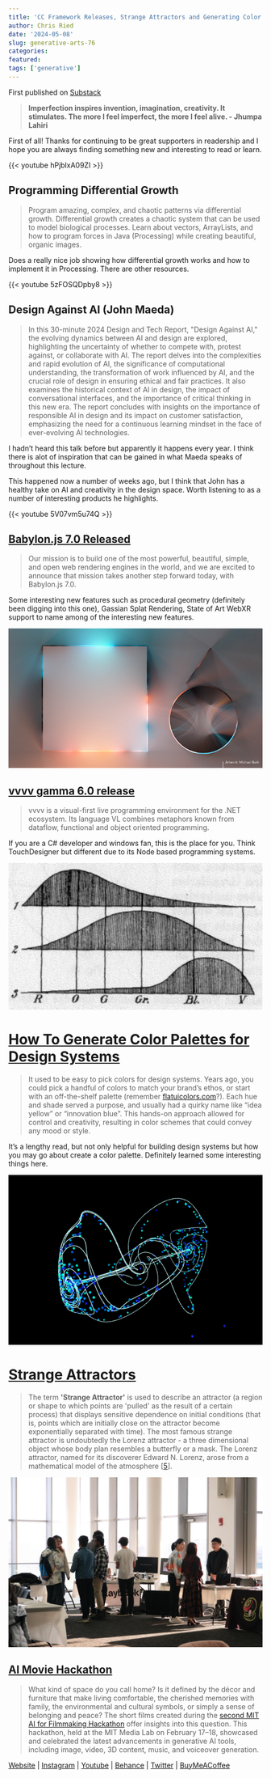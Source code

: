 ```yaml
---
title: 'CC Framework Releases, Strange Attractors and Generating Color Palettes'
author: Chris Ried
date: '2024-05-08'
slug: generative-arts-76
categories: 
featured: 
tags: ['generative']
---
```

First published on [Substack](https://generative.substack.com/p/cc-framework-releases-strange-attractors)

> **Imperfection inspires invention, imagination, creativity. It stimulates. The more I feel imperfect, the more I feel alive. - Jhumpa Lahiri**
> 

First of all! Thanks for continuing to be great supporters in readership and I hope you are always finding something new and interesting to read or learn. 

{{< youtube hPjblxA09ZI >}}

## Programming Differential Growth

> Program amazing, complex, and chaotic patterns via differential growth. Differential growth creates a chaotic system that can be used to model biological processes. Learn about vectors, ArrayLists, and how to program forces in Java (Processing) while creating beautiful, organic images.
> 

Does a really nice job showing how differential growth works and how to implement it in Processing. There are other resources. 

{{< youtube 5zFOSQDpby8 >}}

## Design Against AI (John Maeda)

> In this 30-minute 2024 Design and Tech Report, "Design Against AI," the evolving dynamics between AI and design are explored, highlighting the uncertainty of whether to compete with, protest against, or collaborate with AI. The report delves into the complexities and rapid evolution of AI, the significance of computational understanding, the transformation of work influenced by AI, and the crucial role of design in ensuring ethical and fair practices. It also examines the historical context of AI in design, the impact of conversational interfaces, and the importance of critical thinking in this new era. The report concludes with insights on the importance of responsible AI in design and its impact on customer satisfaction, emphasizing the need for a continuous learning mindset in the face of ever-evolving AI technologies.
> 

I hadn’t heard this talk before but apparently it happens every year. I think there is alot of inspiration that can be gained in what Maeda speaks of throughout this lecture. 

This happened now a number of weeks ago, but I think that John has a healthy take on AI and creativity in the design space. Worth listening to as a number of interesting products he highlights.

{{< youtube 5V07vm5u74Q >}}

## [Babylon.js 7.0 Released](https://babylonjs.medium.com/introducing-babylon-js-7-0-a141cd7ede0d)

> Our mission is to build one of the most powerful, beautiful, simple, and open web rendering engines in the world, and we are excited to announce that mission takes another step forward today, with Babylon.js 7.0.
> 

Some interesting new features such as procedural geometry (definitely been digging into this one), Gassian Splat Rendering, State of Art WebXR support to name among of the interesting new features.

![](76-1.png)

## **[vvvv gamma 6.0 release](https://visualprogramming.net/blog/vvvv-gamma-6.0-release/?fbclid=IwAR3a8naRss_6jeYZizX0IkSyc4sHqvgUoSY87u75xwvOZdTZ9POrfjiPeH4_aem_AaBKb4MPC_W9xeNewgU_d9idboLsrNHlMakDXKMShMm-45gpql14s7aWfP9DoH13OqFIiveYgBqaCWjijfhqnDO5)**

> vvvv is a visual-first live programming environment for the .NET ecosystem. Its language VL combines metaphors known from dataflow, functional and object oriented programming.
> 

If you are a C# developer and windows fan, this is the place for you. Think TouchDesigner but different due to its Node based programming systems.

![](76-2.png)

# [How To Generate Color Palettes for Design Systems](https://matthewstrom.com/writing/generating-color-palettes/?utm_source=tldrdesign)

> It used to be easy to pick colors for design systems. Years ago, you could pick a handful of colors to match your brand’s ethos, or start with an off-the-shelf palette (remember [flatuicolors.com](http://flatuicolors.com/)?). Each hue and shade served a purpose, and usually had a quirky name like “idea yellow” or “innovation blue”. This hands-on approach allowed for control and creativity, resulting in color schemes that could convey any mood or style.
> 

It’s a lengthy read, but not only helpful for building design systems but how you may go about create a color palette. Definitely learned some interesting things here. 

![](76-3.png)

# [Strange Attractors](https://www.dynamicmath.xyz/strange-attractors/)

> The term **'Strange Attractor'** is used to describe an attractor (a region or shape to which points are 'pulled' as the result of a certain process) that displays sensitive dependence on initial conditions (that is, points which are initially close on the attractor become exponentially separated with time). The most famous strange attractor is undoubtedly the Lorenz attractor - a three dimensional object whose body plan resembles a butterfly or a mask. The Lorenz attractor, named for its discoverer Edward N. Lorenz, arose from a mathematical model of the atmosphere [[5](https://www.dynamicmath.xyz/strange-attractors/#lorenz1963)].
> 

![](76-4.png)

## [AI Movie Hackathon](https://www.media.mit.edu/posts/mit-ai-for-filmmaking-hackathon-2024/?fbclid=IwAR1OQklrD-UJTAlVBokf_LEflsT9ZOvxu8CdZ6HlkvWPu9MYW0og0asClJM_aem_AbE6uB8GJYZFuqIKlKggOt-nVnrxiq8PKLra6M4KLAqpERfjmvrxHjbbj3a-0wlEOOA-ZrWRGa90cjIH3Ix3MqNT)

> What kind of space do you call home? Is it defined by the décor and furniture that make living comfortable, the cherished memories with family, the environmental and cultural symbols, or simply a sense of belonging and peace? The short films created during the [second MIT AI for Filmmaking Hackathon](https://www.youtube.com/playlist?list=PLuKHvu886W1bzHDmicVYy91g0htZB-XLY) offer insights into this question. This hackathon, held at the MIT Media Lab on February 17–18, showcased and celebrated the latest advancements in generative AI tools, including image, video, 3D content, music, and voiceover generation.
>


[Website](https://www.generativecollective.com/) |  [Instagram](https://www.instagram.com/generate.collective/) | [Youtube](https://www.youtube.com/channel/UCBOYyqA-mqyoTSJ8pO9sQiA) | [Behance](https://www.behance.net/generatecoll) | [Twitter](https://twitter.com/generatecoll) | [BuyMeACoffee](https://www.buymeacoffee.com/generatecoll)
